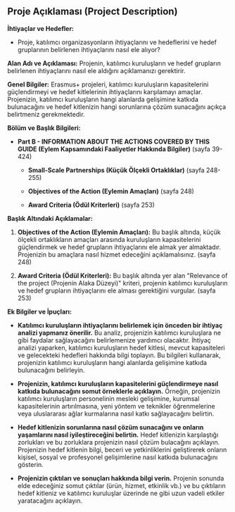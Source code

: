 ## Proje Açıklaması (Project Description)

**İhtiyaçlar ve Hedefler:**

- Proje, katılımcı organizasyonların ihtiyaçlarını ve hedeflerini ve hedef gruplarının belirlenen ihtiyaçlarını nasıl ele alıyor?

**Alan Adı ve Açıklaması:** Projenin, katılımcı kuruluşların ve hedef grupların belirlenen ihtiyaçlarını nasıl ele aldığını açıklamanızı gerektirir.

**Genel Bilgiler:** Erasmus+ projeleri, katılımcı kuruluşların kapasitelerini güçlendirmeyi ve hedef kitlelerinin ihtiyaçlarını karşılamayı amaçlar. Projenizin, katılımcı kuruluşların hangi alanlarda gelişimine katkıda bulunacağını ve hedef kitlenizin hangi sorunlarına çözüm sunacağını açıkça belirtmeniz gerekmektedir.

**Bölüm ve Başlık Bilgileri:**

- **Part B - INFORMATION ABOUT THE ACTIONS COVERED BY THIS GUIDE (Eylem Kapsamındaki Faaliyetler Hakkında Bilgiler)** (sayfa 39-424)

  - **Small-Scale Partnerships (Küçük Ölçekli Ortaklıklar)** (sayfa 248-255)

  - **Objectives of the Action (Eylemin Amaçları)** (sayfa 248)

  - **Award Criteria (Ödül Kriterleri)** (sayfa 253)

**Başlık Altındaki Açıklamalar:**

1. **Objectives of the Action (Eylemin Amaçları):** Bu başlık altında, küçük ölçekli ortaklıkların amaçları arasında kuruluşların kapasitelerini güçlendirmek ve hedef grupların ihtiyaçlarını ele almak yer almaktadır. Projenizin bu amaçlara nasıl hizmet edeceğini açıklamalısınız. (sayfa 248)

2. **Award Criteria (Ödül Kriterleri):** Bu başlık altında yer alan "Relevance of the project (Projenin Alaka Düzeyi)" kriteri, projenin katılımcı kuruluşların ve hedef grupların ihtiyaçlarını ele alması gerektiğini vurgular. (sayfa 253)

**Ek Bilgiler ve İpuçları:**

- **Katılımcı kuruluşların ihtiyaçlarını belirlemek için önceden bir ihtiyaç analizi yapmanız önerilir.** Bu analiz, projenizin katılımcı kuruluşlara ne gibi faydalar sağlayacağını belirlemenize yardımcı olacaktır. İhtiyaç analizi yaparken, katılımcı kuruluşların hedef kitlesi, mevcut kapasiteleri ve gelecekteki hedefleri hakkında bilgi toplayın. Bu bilgileri kullanarak, projenizin katılımcı kuruluşların hangi alanlarda gelişimine katkıda bulunacağını belirleyin.

- **Projenizin, katılımcı kuruluşların kapasitelerini güçlendirmeye nasıl katkıda bulunacağını somut örneklerle açıklayın.** Örneğin, projenizin katılımcı kuruluşların personelinin mesleki gelişimine, kurumsal kapasitelerinin artırılmasına, yeni yöntem ve teknikler öğrenmelerine veya uluslararası ağlar kurmalarına nasıl katkı sağlayacağını belirtin.

- **Hedef kitlenizin sorunlarına nasıl çözüm sunacağını ve onların yaşamlarını nasıl iyileştireceğini belirtin.** Hedef kitlenizin karşılaştığı zorlukları ve bu zorluklara projenizin nasıl çözüm bulacağını açıklayın. Projenizin hedef kitlenin bilgi, beceri ve yetkinliklerini geliştirerek onların kişisel, sosyal ve profesyonel gelişimlerine nasıl katkıda bulunacağını gösterin.

- **Projenizin çıktıları ve sonuçları hakkında bilgi verin.** Projenin sonunda elde edeceğiniz somut çıktılar (ürün, hizmet, etkinlik vb.) ve bu çıktıların hedef kitleniz ve katılımcı kuruluşlar üzerinde ne gibi uzun vadeli etkiler yaratacağını açıklayın.